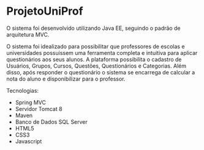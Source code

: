 # ProjetoUniProf

O sistema foi desenvolvido utilizando Java EE, seguindo o padrão de arquitetura MVC.

O sistema foi idealizado para possibilitar que professores de escolas e universidades possuissem uma ferramenta completa e intuitiva para aplicar questionários aos seus alunos. A plataforma possibilita o cadastro de Usuários, Grupos, Cursos, Questões, Questionários e Categorias. Além disso, após responder o questionário o sistema se encarrega de calcular a nota do aluno e disponibilizar para o professor.

Tecnologias:
- Spring MVC
- Servidor Tomcat 8
- Maven
- Banco de Dados SQL Server
- HTML5
- CSS3
- Javascript 
